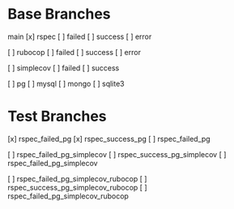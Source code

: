 # Base Branches
main
  [x] rspec
    [ ] failed
    [ ] success
    [ ] error

  [ ] rubocop
    [ ] failed
    [ ] success
    [ ] error

  [ ] simplecov
    [ ] failed
    [ ] success

  [ ] pg
  [ ] mysql
  [ ] mongo
  [ ] sqlite3

# Test Branches
 [x] rspec_failed_pg
 [x] rspec_success_pg
 [ ] rspec_failed_pg

 [ ] rspec_failed_pg_simplecov
 [ ] rspec_success_pg_simplecov
 [ ] rspec_failed_pg_simplecov

 [ ] rspec_failed_pg_simplecov_rubocop
 [ ] rspec_success_pg_simplecov_rubocop
 [ ] rspec_failed_pg_simplecov_rubocop
